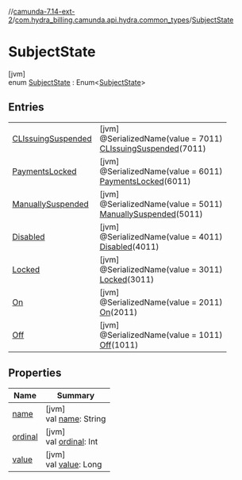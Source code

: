 //[camunda-7.14-ext-2](../../../index.md)/[com.hydra_billing.camunda.api.hydra.common_types](../index.md)/[SubjectState](index.md)

# SubjectState

[jvm]\
enum [SubjectState](index.md) : Enum<[SubjectState](index.md)>

## Entries

| | |
|---|---|
| [CLIssuingSuspended](-c-l-issuing-suspended/index.md) | [jvm]<br>@SerializedName(value = 7011)<br>[CLIssuingSuspended](-c-l-issuing-suspended/index.md)(7011) |
| [PaymentsLocked](-payments-locked/index.md) | [jvm]<br>@SerializedName(value = 6011)<br>[PaymentsLocked](-payments-locked/index.md)(6011) |
| [ManuallySuspended](-manually-suspended/index.md) | [jvm]<br>@SerializedName(value = 5011)<br>[ManuallySuspended](-manually-suspended/index.md)(5011) |
| [Disabled](-disabled/index.md) | [jvm]<br>@SerializedName(value = 4011)<br>[Disabled](-disabled/index.md)(4011) |
| [Locked](-locked/index.md) | [jvm]<br>@SerializedName(value = 3011)<br>[Locked](-locked/index.md)(3011) |
| [On](-on/index.md) | [jvm]<br>@SerializedName(value = 2011)<br>[On](-on/index.md)(2011) |
| [Off](-off/index.md) | [jvm]<br>@SerializedName(value = 1011)<br>[Off](-off/index.md)(1011) |

## Properties

| Name | Summary |
|---|---|
| [name](index.md#-1767990932%2FProperties%2F1949605733) | [jvm]<br>val [name](index.md#-1767990932%2FProperties%2F1949605733): String |
| [ordinal](index.md#-1559574958%2FProperties%2F1949605733) | [jvm]<br>val [ordinal](index.md#-1559574958%2FProperties%2F1949605733): Int |
| [value](value.md) | [jvm]<br>val [value](value.md): Long |
